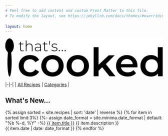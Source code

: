 ```yaml
---
# Feel free to add content and custom Front Matter to this file.
# To modify the layout, see https://jekyllrb.com/docs/themes/#overriding-theme-defaults

layout: home
---
```


![That's Cooked!](assets/thats-cooked.svg "That's Cooked")

|-|-|
| [All Recipes](/all_recipes.html) | [Categories](/categories.html) |


## What's New...
{% assign sorted = site.recipes | sort: 'date' | reverse  %}
{% for item in sorted limit:3%}
{%- assign date_format = site.minima.date_format | default: "%b %-d, %Y" -%}
[{{ item.title }}]( {{item.url}} )
{{ item.description }}
<br>
{{ item.date | date: date_format }}
{% endfor %}
